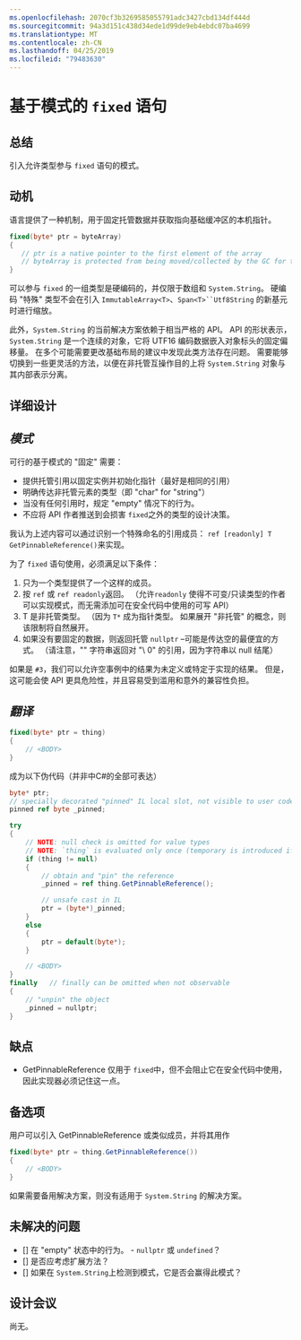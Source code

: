 ```yaml
---
ms.openlocfilehash: 2070cf3b3269585055791adc3427cbd134df444d
ms.sourcegitcommit: 94a3d151c438d34ede1d99de9eb4ebdc07ba4699
ms.translationtype: MT
ms.contentlocale: zh-CN
ms.lasthandoff: 04/25/2019
ms.locfileid: "79483630"
---
```

# <a name="pattern-based-fixed-statement"></a>基于模式的 `fixed` 语句

## <a name="summary"></a>总结
[summary]: #summary

引入允许类型参与 `fixed` 语句的模式。 

## <a name="motivation"></a>动机
[motivation]: #motivation

语言提供了一种机制，用于固定托管数据并获取指向基础缓冲区的本机指针。

```csharp
fixed(byte* ptr = byteArray)
{
   // ptr is a native pointer to the first element of the array
   // byteArray is protected from being moved/collected by the GC for the duration of this block 
}

```

可以参与 `fixed` 的一组类型是硬编码的，并仅限于数组和 `System.String`。 硬编码 "特殊" 类型不会在引入 `ImmutableArray<T>`、`Span<T>``Utf8String` 的新基元时进行缩放。 

此外，`System.String` 的当前解决方案依赖于相当严格的 API。 API 的形状表示，`System.String` 是一个连续的对象，它将 UTF16 编码数据嵌入对象标头的固定偏移量。 在多个可能需要更改基础布局的建议中发现此类方法存在问题。 需要能够切换到一些更灵活的方法，以便在非托管互操作目的上将 `System.String` 对象与其内部表示分离。 

## <a name="detailed-design"></a>详细设计
[design]: #detailed-design

## <a name="pattern"></a>*模式* ##
可行的基于模式的 "固定" 需要：
-   提供托管引用以固定实例并初始化指针（最好是相同的引用）
-   明确传达非托管元素的类型（即 "char" for "string"）
-   当没有任何引用时，规定 "empty" 情况下的行为。 
-   不应将 API 作者推送到会损害 `fixed`之外的类型的设计决策。

我认为上述内容可以通过识别一个特殊命名的引用成员： `ref [readonly] T GetPinnableReference()`来实现。

为了 `fixed` 语句使用，必须满足以下条件：

1. 只为一个类型提供了一个这样的成员。
1. 按 `ref` 或 `ref readonly`返回。 （允许`readonly` 使得不可变/只读类型的作者可以实现模式，而无需添加可在安全代码中使用的可写 API）
1. T 是非托管类型。
（因为 `T*` 成为指针类型。 如果展开 "非托管" 的概念，则该限制将自然展开。
1. 如果没有要固定的数据，则返回托管 `nullptr` –可能是传达空的最便宜的方式。
（请注意，"" 字符串返回对 "\ 0" 的引用，因为字符串以 null 结尾）

如果是 `#3`，我们可以允许空事例中的结果为未定义或特定于实现的结果。 但是，这可能会使 API 更具危险性，并且容易受到滥用和意外的兼容性负担。 

## <a name="translation"></a>*翻译* ##

```csharp
fixed(byte* ptr = thing)
{ 
    // <BODY>
}
```

成为以下伪代码（并非中C#的全部可表达）

```csharp
byte* ptr;
// specially decorated "pinned" IL local slot, not visible to user code.
pinned ref byte _pinned;

try
{
    // NOTE: null check is omitted for value types 
    // NOTE: `thing` is evaluated only once (temporary is introduced if necessary) 
    if (thing != null)
    {
        // obtain and "pin" the reference
        _pinned = ref thing.GetPinnableReference();

        // unsafe cast in IL
        ptr = (byte*)_pinned;
    }
    else
    {
        ptr = default(byte*);
    }

    // <BODY> 
}
finally   // finally can be omitted when not observable
{
    // "unpin" the object
    _pinned = nullptr;
}
```

## <a name="drawbacks"></a>缺点
[drawbacks]: #drawbacks

- GetPinnableReference 仅用于 `fixed`中，但不会阻止它在安全代码中使用，因此实现器必须记住这一点。

## <a name="alternatives"></a>备选项
[alternatives]: #alternatives

用户可以引入 GetPinnableReference 或类似成员，并将其用作
 
```csharp
fixed(byte* ptr = thing.GetPinnableReference())
{ 
    // <BODY>
}
```

如果需要备用解决方案，则没有适用于 `System.String` 的解决方案。

## <a name="unresolved-questions"></a>未解决的问题
[unresolved]: #unresolved-questions

- [] 在 "empty" 状态中的行为。 - `nullptr` 或 `undefined`？ 
- [] 是否应考虑扩展方法？ 
- [] 如果在 `System.String`上检测到模式，它是否会赢得此模式？ 

## <a name="design-meetings"></a>设计会议

尚无。 
